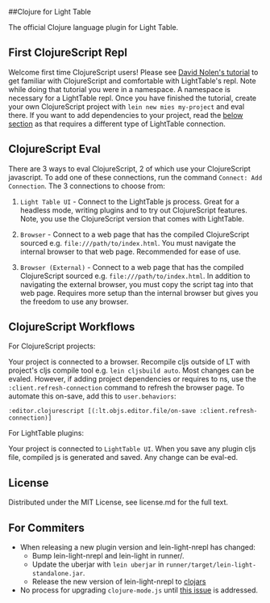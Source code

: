 ##Clojure for Light Table

The official Clojure language plugin for Light Table.

## First ClojureScript Repl

Welcome first time ClojureScript users! Please see [David Nolen's tutorial](https://github.com/swannodette/lt-cljs-tutorial) to get familiar with ClojureScript and comfortable with LightTable's repl. Note while doing that tutorial you were in a namespace. A namespace is necessary for a LightTable repl. Once you have finished the tutorial, create your own ClojureScript project with `lein new mies my-project` and eval there. If you want to add dependencies to your project, read the [below section](#clojurescript-eval) as that requires a different type of LightTable connection.

## ClojureScript Eval

There are 3 ways to eval ClojureScript, 2 of which use your ClojureScript javascript. To add one of these connections, run the command `Connect: Add Connection`. The 3 connections to choose from:

1. `Light Table UI` - Connect to the LightTable js process. Great for a headless mode, writing plugins and to try out ClojureScript features. Note, you use the ClojureScript version that comes with LightTable.

2. `Browser` - Connect to a web page that has the compiled ClojureScript sourced e.g. `file:///path/to/index.html`. You must navigate the internal browser to that web page. Recommended for ease of use.

3. `Browser (External)` - Connect to a web page that has the compiled ClojureScript sourced e.g. `file:///path/to/index.html`. In addition to navigating the external browser, you must copy the script tag into that web page. Requires more setup than the internal browser but gives you the freedom to use any browser.

## ClojureScript Workflows

For ClojureScript projects:

Your project is connected to a browser. Recompile cljs outside of LT with project's cljs compile tool e.g. `lein cljsbuild auto`.
Most changes can be evaled. However, if adding project dependencies or requires to ns, use the `:client.refresh-connection` command
to refresh the browser page. To automate this on-save, add this to `user.behaviors`:

```clojurescript
:editor.clojurescript [(:lt.objs.editor.file/on-save :client.refresh-connection)]
```

For LightTable plugins:

Your project is connected to `LightTable UI`. When you save any plugin cljs file, compiled js is generated and saved. Any change
can be eval-ed.

## License

Distributed under the MIT License, see license.md for the full text.

## For Commiters

* When releasing a new plugin version and lein-light-nrepl has changed:
  * Bump lein-light-nrepl and lein-light in runner/.
  * Update the uberjar with `lein uberjar` in `runner/target/lein-light-standalone.jar`.
  * Release the new version of lein-light-nrepl to [clojars](https://clojars.org/lein-light-nrepl)
* No process for upgrading `clojure-mode.js` until [this issue](https://github.com/LightTable/Clojure/issues/26) is addressed.
